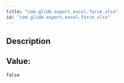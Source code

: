 ```yaml
---
title: "com.glide.export.excel.force_xlsx"
id: "com.glide.export.excel.force_xlsx"
---
```

## Description



## Value: 
```
false
```